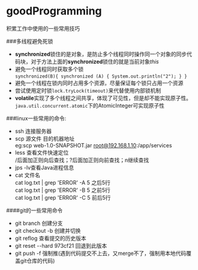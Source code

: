 # goodProgramming
积累工作中使用的一些常用技巧  

###多线程避免死锁
*  **synchronized**锁住的是对象，是防止多个线程同时操作同一个对象的同步代码块，对于方法上面的**synchronized**锁住的就是当前对象*this*
*  避免一个线程同时获取多个锁  
    `synchronized(B){
        synchronized (A) {
            System.out.println("2");
        }
    }`
*  避免一个线程在锁内同时占用多个资源，尽量保证每个锁只占用一个资源
*  尝试使用定时锁`lock.tryLock(timeout)`来代替使用内部锁机制
*  **volatile**实现了多个线程之间共享，体现了可见性，但是却不能实现原子性。`java.util.concurrent.atomic`下的AtomicInteger可实现原子性

###linux一些常用的命令:
* ssh 连接服务器
* scp 源文件  目的机器地址  
eg:scp web-1.0-SNAPSHOT.jar root@192.168.1.10:/app/services
* less 查看文件快速定位  
  /后面加正则向后查找；?后面加正则向前查找；n继续查找
* jps -lv查看Java进程信息
* cat 文件名  
  cat log.txt | grep 'ERROR' -A 5 之后5行  
  cat log.txt | grep 'ERROR' -B 5 之前5行  
  cat log.txt | grep 'ERROR' -C 5 前后5行

####git的一些常用命令
* git branch 创建分支
* git checkout -b  创建并切换
* git reflog  查看提交的历史版本
* git reset --hard 973cf21 回退到此版本
* git push -f 强制推(遇到代码提交不上去，又merge不了，强制用本地代码覆盖git仓库的代码)
